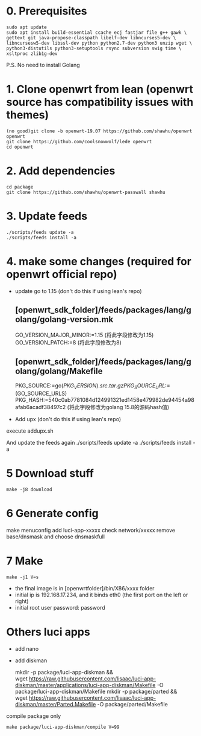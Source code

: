 # 0. Prerequisites
    sudo apt update
    sudo apt install build-essential ccache ecj fastjar file g++ gawk \
    gettext git java-propose-classpath libelf-dev libncurses5-dev \
    libncursesw5-dev libssl-dev python python2.7-dev python3 unzip wget \
    python3-distutils python3-setuptools rsync subversion swig time \
    xsltproc zlib1g-dev 

P.S. No need to install Golang

# 1. Clone openwrt from lean (openwrt source has compatibility issues with themes)
    (no good)git clone -b openwrt-19.07 https://github.com/shawhu/openwrt openwrt
    git clone https://github.com/coolsnowwolf/lede openwrt
    cd openwrt
# 2. Add dependencies
    cd package
    git clone https://github.com/shawhu/openwrt-passwall shawhu
    
# 3. Update feeds
    ./scripts/feeds update -a
    ./scripts/feeds install -a

# 4. make some changes (required for openwrt official repo)
- update go to 1.15 (don't do this if using lean's repo)

    [openwrt_sdk_folder]/feeds/packages/lang/golang/golang-version.mk
    -----------------------------------------------------------------
    GO_VERSION_MAJOR_MINOR:=1.15 (将此字段修改为1.15)
    GO_VERSION_PATCH:=8 (将此字段修改为8)

    [openwrt_sdk_folder]/feeds/packages/lang/golang/golang/Makefile
    ---------------------------------------------------------------
    PKG_SOURCE:=go$(PKG_VERSION).src.tar.gz
    PKG_SOURCE_URL:=$(GO_SOURCE_URLS)
    PKG_HASH:=540c0ab7781084d124991321ed1458e479982de94454a98afab6acadf38497c2 (将此字段修改为golang 15.8的源码hash值)


- Add upx (don't do this if using lean's repo)

execute addupx.sh

And update the feeds again
    ./scripts/feeds update -a
    ./scripts/feeds install -a



# 5 Download stuff
    make -j8 download

# 6 Generate config
make menuconfig
add luci-app-xxxxx
check network/xxxxx
remove base/dnsmask and choose dnsmaskfull


# 7 Make
    make -j1 V=s
    
- the final image is in [openwrtfolder]/bin/X86/xxxx folder
- initial ip is 192.168.17.234, and it binds eth0 (the first port on the left or right)
- initial root user password: password

# Others luci apps
- add nano


- add diskman

    mkdir -p package/luci-app-diskman && \
    wget https://raw.githubusercontent.com/lisaac/luci-app-diskman/master/applications/luci-app-diskman/Makefile -O package/luci-app-diskman/Makefile
    mkdir -p package/parted && \
    wget https://raw.githubusercontent.com/lisaac/luci-app-diskman/master/Parted.Makefile -O package/parted/Makefile

compile package only

    make package/luci-app-diskman/compile V=99
    







